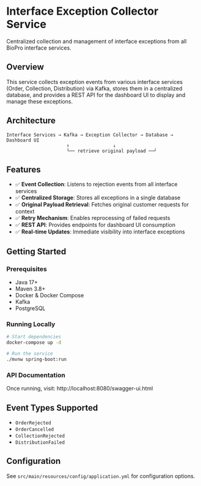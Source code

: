 # Interface Exception Collector Service

Centralized collection and management of interface exceptions from all BioPro interface services.

## Overview

This service collects exception events from various interface services (Order, Collection, Distribution) via Kafka, stores them in a centralized database, and provides a REST API for the dashboard UI to display and manage these exceptions.

## Architecture

```
Interface Services → Kafka → Exception Collector → Database → Dashboard UI
                      ↑                ↓
                      └── retrieve original payload ──┘
```

## Features

- ✅ **Event Collection**: Listens to rejection events from all interface services
- ✅ **Centralized Storage**: Stores all exceptions in a single database
- ✅ **Original Payload Retrieval**: Fetches original customer requests for context
- ✅ **Retry Mechanism**: Enables reprocessing of failed requests
- ✅ **REST API**: Provides endpoints for dashboard UI consumption
- ✅ **Real-time Updates**: Immediate visibility into interface exceptions

## Getting Started

### Prerequisites

- Java 17+
- Maven 3.8+
- Docker & Docker Compose
- Kafka
- PostgreSQL

### Running Locally

```bash
# Start dependencies
docker-compose up -d

# Run the service
./mvnw spring-boot:run
```

### API Documentation

Once running, visit: http://localhost:8080/swagger-ui.html

## Event Types Supported

- `OrderRejected`
- `OrderCancelled`
- `CollectionRejected`
- `DistributionFailed`

## Configuration

See `src/main/resources/config/application.yml` for configuration options.
